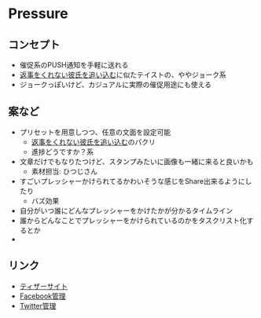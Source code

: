 Pressure
========

## コンセプト

- 催促系のPUSH通知を手軽に送れる
- [返事をくれない彼氏を追い込む](https://store.line.me/stickershop/product/1000493)に似たテイストの、ややジョーク系
- ジョークっぽいけど、カジュアルに実際の催促用途にも使える


## 案など

- プリセットを用意しつつ、任意の文面を設定可能
    - [返事をくれない彼氏を追い込む](https://store.line.me/stickershop/product/1000493)のパクリ
    - 進捗どうですか？系
- 文章だけでもなりたつけど、スタンプみたいに画像も一緒に来ると良いかも
    - 素材担当: ひつじさん
- すごいプレッシャーかけられてるかわいそうな感じをShare出来るようにしたり
    - バズ効果
- 自分がいつ誰にどんなプレッシャーをかけたかが分かるタイムライン
- 誰からどんなことでプレッシャーをかけられているのかをタスクリスト化するとか
- 
## リンク

- [ティザーサイト](http://bit.ly/hayoooo)
- [Facebook管理](https://developers.facebook.com/apps/480578488712394/dashboard/)
- [Twitter管理]()